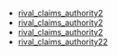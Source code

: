  - [rival_claims_authority2](rival_claims_authority2.md)
 - [rival_claims_authority2](rival_claims_authority2.md)
 - [rival_claims_authority2](rival_claims_authority2.md)
 - [rival_claims_authority22](rival_claims_authority22.md)
